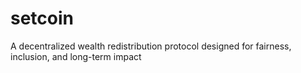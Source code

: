 # setcoin
A decentralized wealth redistribution protocol designed for fairness, inclusion, and long-term impact
